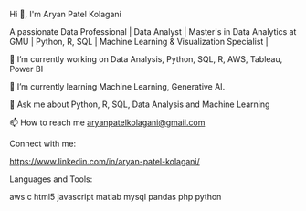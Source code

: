 Hi 👋, I'm Aryan Patel Kolagani

A passionate Data Professional | Data Analyst | Master's in Data Analytics at GMU | Python, R, SQL | Machine Learning & Visualization Specialist | 


🔭 I’m currently working on Data Analysis, Python, SQL, R, AWS, Tableau, Power BI

🌱 I’m currently learning Machine Learning, Generative AI.


💬 Ask me about Python, R, SQL, Data Analysis and Machine Learning

📫 How to reach me aryanpatelkolagani@gmail.com

Connect with me:

https://www.linkedin.com/in/aryan-patel-kolagani/

Languages and Tools:

aws   c   html5  javascript    matlab  mysql    pandas  php   python  
